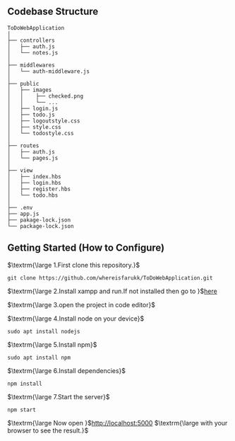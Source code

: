 ## Codebase Structure

```
ToDoWebApplication
│
├── controllers
│   ├── auth.js
│   └── notes.js
│
├── middlewares
│   └── auth-middleware.js
│ 
├── public
│   ├── images
│   │    ├── checked.png
│   │    └── ...
│   ├── login.js
│   ├── todo.js
│   ├── logoutstyle.css
│   ├── style.css
│   └── todostyle.css
│
├── routes
│   ├── auth.js  
│   └── pages.js
│
├── view
│   ├── index.hbs  
│   ├── login.hbs
│   ├── register.hbs 
│   └── todo.hbs
│   
├── .env
├── app.js
├── pakage-lock.json
└── package-lock.json

```

## Getting Started (How to Configure)
$\textrm{\large 1.First clone this repository.}$
```
git clone https://github.com/whereisfarukk/ToDoWebApplication.git
```
$\textrm{\large 2.Install xampp and run.If not installed then go to }$[here](https://linux.how2shout.com/how-to-install-xampp-on-ubuntu-20-04-lts/)

$\textrm{\large 3.open the project in code editor}$

$\textrm{\large 4.Install node on your device}$
``` 
sudo apt install nodejs
```
$\textrm{\large 5.Install npm}$
```
sudo apt install npm
```
$\textrm{\large 6.Install dependencies}$
```
npm install
```
$\textrm{\large 7.Start the server}$
```
npm start
```

$\textrm{\large Now open }$[http://localhost:5000](http://localhost:5000) $\textrm{\large with your browser to see the result.}$



